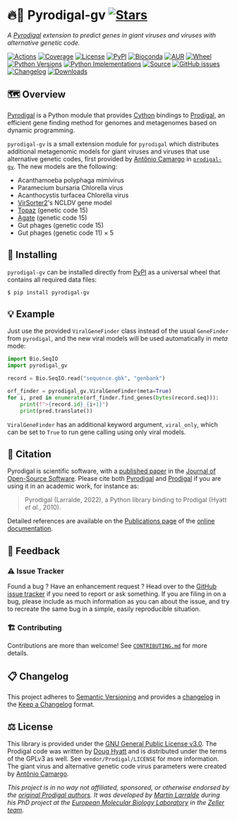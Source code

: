 # 🔥🦠 Pyrodigal-gv [![Stars](https://img.shields.io/github/stars/althonos/pyrodigal-gv.svg?style=social&maxAge=3600&label=Star)](https://github.com/althonos/pyrodigal-gv/stargazers)

*A [Pyrodigal](https://github.com/althonos/pyrodigal) extension to predict genes in giant viruses and viruses with alternative genetic code.*

[![Actions](https://img.shields.io/github/actions/workflow/status/althonos/pyrodigal-gv/test.yml?branch=main&logo=github&style=flat-square&maxAge=300)](https://github.com/althonos/pyrodigal-gv/actions)
[![Coverage](https://img.shields.io/codecov/c/gh/althonos/pyrodigal-gv?style=flat-square&maxAge=3600&logo=codecov)](https://codecov.io/gh/althonos/pyrodigal-gv/)
[![License](https://img.shields.io/badge/license-GPLv3-blue.svg?style=flat-square&maxAge=2678400)](https://choosealicense.com/licenses/gpl-3.0/)
[![PyPI](https://img.shields.io/pypi/v/pyrodigal-gv.svg?style=flat-square&maxAge=3600&logo=PyPI)](https://pypi.org/project/pyrodigal-gv)
[![Bioconda](https://img.shields.io/conda/vn/bioconda/pyrodigal-gv?style=flat-square&maxAge=3600&logo=anaconda)](https://anaconda.org/bioconda/pyrodigal-gv)
[![AUR](https://img.shields.io/aur/version/python-pyrodigal-gv?logo=archlinux&style=flat-square&maxAge=3600)](https://aur.archlinux.org/packages/python-pyrodigal-gv)
[![Wheel](https://img.shields.io/pypi/wheel/pyrodigal.svg?style=flat-square&maxAge=3600)](https://pypi.org/project/pyrodigal-gv/#files)
[![Python Versions](https://img.shields.io/pypi/pyversions/pyrodigal-gv.svg?style=flat-square&maxAge=600&logo=python)](https://pypi.org/project/pyrodigal/#files)
[![Python Implementations](https://img.shields.io/pypi/implementation/pyrodigal-gv.svg?style=flat-square&maxAge=600&label=impl)](https://pypi.org/project/pyrodigal-gv/#files)
[![Source](https://img.shields.io/badge/source-GitHub-303030.svg?maxAge=2678400&style=flat-square)](https://github.com/althonos/pyrodigal-gv/)
[![GitHub issues](https://img.shields.io/github/issues/althonos/pyrodigal-gv.svg?style=flat-square&maxAge=600)](https://github.com/althonos/pyrodigal-gv/issues)
[![Changelog](https://img.shields.io/badge/keep%20a-changelog-8A0707.svg?maxAge=2678400&style=flat-square)](https://github.com/althonos/pyrodigal-gv/blob/main/CHANGELOG.md)
[![Downloads](https://img.shields.io/pypi/dm/pyrodigal-gv?style=flat-square&color=303f9f&maxAge=86400&label=downloads)](https://pepy.tech/project/pyrodigal-gv)


## 🗺️ Overview

[Pyrodigal](https://github.com/althonos/pyrodigal) is a Python module that provides 
[Cython](https://cython.org/) bindings to [Prodigal](https://github.com/hyattpd/Prodigal/), 
an efficient gene finding method for genomes and metagenomes based on dynamic programming.

`pyrodigal-gv` is a small extension module for `pyrodigal` which distributes
additional metagenomic models for giant viruses and viruses that use
alternative genetic codes, first provided by [Antônio Camargo](https://github.com/apcamargo)
in [`prodigal-gv`](https://github.com/apcamargo/prodigal-gv). The new models
are the following:

* Acanthamoeba polyphaga mimivirus
* Paramecium bursaria Chlorella virus
* Acanthocystis turfacea Chlorella virus
* [VirSorter2](https://github.com/jiarong/VirSorter2)'s NCLDV gene model
* [Topaz](https://www.biorxiv.org/content/10.1101/2021.08.26.457843v1.full) (genetic code 15)
* [Agate](https://www.biorxiv.org/content/10.1101/2021.08.26.457843v1.full) (genetic code 15)
* Gut phages (genetic code 15)
* Gut phages (genetic code 11) × 5

## 🔧 Installing

`pyrodigal-gv` can be installed directly from [PyPI](https://pypi.org/project/pyrodigal/)
as a universal wheel that contains all required data files:
```console
$ pip install pyrodigal-gv
```

<!--
Otherwise, `pyrodigal-gv` is also available as a [Bioconda](https://bioconda.github.io/)
package:
```console
$ conda install -c bioconda pyrodigal-gv
``` -->

## 💡 Example

Just use the provided `ViralGeneFinder` class instead of the usual `GeneFinder`
from `pyrodigal`, and the new viral models will be used automatically in
*meta* mode:

```python
import Bio.SeqIO
import pyrodigal_gv

record = Bio.SeqIO.read("sequence.gbk", "genbank")

orf_finder = pyrodigal_gv.ViralGeneFinder(meta=True)
for i, pred in enumerate(orf_finder.find_genes(bytes(record.seq))):
    print(f">{record.id}_{i+1}")
    print(pred.translate())
```

`ViralGeneFinder` has an additional keyword argument, `viral_only`, which can
be set to `True` to run gene calling using only viral models.


## 🔖 Citation

Pyrodigal is scientific software, with a
[published paper](https://doi.org/10.21105/joss.04296)
in the [Journal of Open-Source Software](https://joss.theoj.org/). Please
cite both [Pyrodigal](https://doi.org/10.21105/joss.04296)
and [Prodigal](https://doi.org/10.1186/1471-2105-11-119) if you are using it in
an academic work, for instance as:

> Pyrodigal (Larralde, 2022), a Python library binding to Prodigal (Hyatt *et al.*, 2010).

Detailed references are available on the [Publications page](https://pyrodigal.readthedocs.io/en/stable/publications.html) of the
[online documentation](https://pyrodigal.readthedocs.io/).


## 💭 Feedback

### ⚠️ Issue Tracker

Found a bug ? Have an enhancement request ? Head over to the [GitHub issue
tracker](https://github.com/althonos/pyrodigal-gv/issues) if you need to report
or ask something. If you are filing in on a bug, please include as much
information as you can about the issue, and try to recreate the same bug
in a simple, easily reproducible situation.

### 🏗️ Contributing

Contributions are more than welcome! See
[`CONTRIBUTING.md`](https://github.com/althonos/pyrodigal-gv/blob/main/CONTRIBUTING.md)
for more details.

## 📋 Changelog

This project adheres to [Semantic Versioning](http://semver.org/spec/v2.0.0.html)
and provides a [changelog](https://github.com/althonos/pyrodigal-gv/blob/main/CHANGELOG.md)
in the [Keep a Changelog](http://keepachangelog.com/en/1.0.0/) format.


## ⚖️ License

This library is provided under the [GNU General Public License v3.0](https://choosealicense.com/licenses/gpl-3.0/).
The Prodigal code was written by [Doug Hyatt](https://github.com/hyattpd) and is distributed under the
terms of the GPLv3 as well. See `vendor/Prodigal/LICENSE` for more information.
The giant virus and alternative genetic code virus parameters were created
by [Antônio Camargo](https://github.com/apcamargo).

*This project is in no way not affiliated, sponsored, or otherwise endorsed
by the [original Prodigal authors](https://github.com/hyattpd). It was developed
by [Martin Larralde](https://github.com/althonos/) during his PhD project
at the [European Molecular Biology Laboratory](https://www.embl.de/) in
the [Zeller team](https://github.com/zellerlab).*
